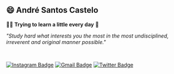 ## 😄 André Santos Castelo

👨‍💻  **Trying to learn a little every day** 🍃

*"Study hard what interests you the most in the most undisciplined, irreverent and original manner possible."*

<br />

[![Instagram Badge](https://img.shields.io/badge/-mycattakeapicbetter-2980B9?style=flat-square&labelColor=2980B9&logo=Instagram&logoColor=white&link=https://www.instagram.com/mycattakeapicbetter/)](https://www.instagram.com/mycattakeapicbetter/)
[![Gmail Badge](https://img.shields.io/badge/-andrecasteloecomp@gmail.com-2980B9?style=flat-square&logo=Gmail&logoColor=white&link=mailto:andrecasteloecomp@gmail.com)](mailto:andrecasteloecomp@gmail.com)
[![Twitter Badge](https://img.shields.io/badge/-@mycatdoitbetter-2980B9?style=flat-square&logo=Twitter&logoColor=white&link=https://twitter.com/mycatdoitbetter)](https://twitter.com/mycatdoitbetter)
